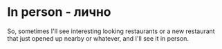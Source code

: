# In person - лично




So, sometimes I'll see interesting looking restaurants or a new restaurant that just opened up nearby or whatever, and I'll see it in person.